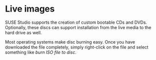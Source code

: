 # Live images

SUSE Studio supports the creation of custom bootable CDs and DVDs. Optionally,
these discs can support installation from the live media to the hard drive as
well.

Most operating systems make disc burning easy. Once you have downloaded the file
completely, simply right-click on the file and select something like *burn ISO
file to disc*.
